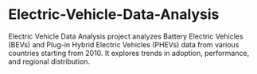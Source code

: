 # Electric-Vehicle-Data-Analysis
Electric Vehicle Data Analysis project analyzes Battery Electric Vehicles (BEVs) and Plug-in Hybrid Electric Vehicles (PHEVs) data from various countries starting from 2010. It explores trends in adoption, performance, and regional distribution.

